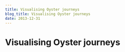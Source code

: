 ```yaml
---
title: Visualising Oyster journeys
blog_title: Visualising Oyster journeys
date: 2013-12-31
---
```


# Visualising Oyster journeys
